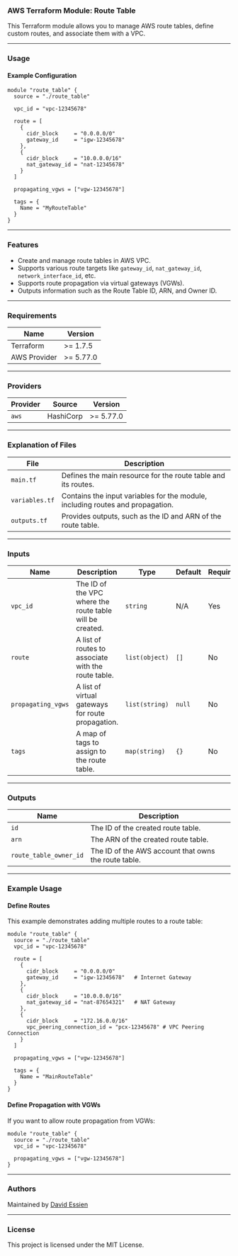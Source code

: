 ### AWS Terraform Module: Route Table

This Terraform module allows you to manage AWS route tables, define custom routes, and associate them with a VPC.

---

### **Usage**

#### Example Configuration

```hcl
module "route_table" {
  source = "./route_table"

  vpc_id = "vpc-12345678"

  route = [
    {
      cidr_block     = "0.0.0.0/0"
      gateway_id     = "igw-12345678"
    },
    {
      cidr_block     = "10.0.0.0/16"
      nat_gateway_id = "nat-12345678"
    }
  ]

  propagating_vgws = ["vgw-12345678"]

  tags = {
    Name = "MyRouteTable"
  }
}
```

---

### **Features**

- Create and manage route tables in AWS VPC.
- Supports various route targets like `gateway_id`, `nat_gateway_id`, `network_interface_id`, etc.
- Supports route propagation via virtual gateways (VGWs).
- Outputs information such as the Route Table ID, ARN, and Owner ID.

---

### Requirements

| Name         | Version   |
| ------------ | --------- |
| Terraform    | >= 1.7.5  |
| AWS Provider | >= 5.77.0 |

---

### Providers

| Provider | Source    | Version   |
| -------- | --------- | --------- |
| `aws`    | HashiCorp | >= 5.77.0 |

---

### **Explanation of Files**

| **File**       | **Description**                                                                |
| -------------- | ------------------------------------------------------------------------------ |
| `main.tf`      | Defines the main resource for the route table and its routes.                  |
| `variables.tf` | Contains the input variables for the module, including routes and propagation. |
| `outputs.tf`   | Provides outputs, such as the ID and ARN of the route table.                   |

---

### **Inputs**

| **Name**           | **Description**                                          | **Type**       | **Default** | **Required** |
| ------------------ | -------------------------------------------------------- | -------------- | ----------- | ------------ |
| `vpc_id`           | The ID of the VPC where the route table will be created. | `string`       | N/A         | Yes          |
| `route`            | A list of routes to associate with the route table.      | `list(object)` | `[]`        | No           |
| `propagating_vgws` | A list of virtual gateways for route propagation.        | `list(string)` | `null`      | No           |
| `tags`             | A map of tags to assign to the route table.              | `map(string)`  | `{}`        | No           |

---

### **Outputs**

| **Name**               | **Description**                                      |
| ---------------------- | ---------------------------------------------------- |
| `id`                   | The ID of the created route table.                   |
| `arn`                  | The ARN of the created route table.                  |
| `route_table_owner_id` | The ID of the AWS account that owns the route table. |

---

### **Example Usage**

#### Define Routes

This example demonstrates adding multiple routes to a route table:

```hcl
module "route_table" {
  source = "./route_table"
  vpc_id = "vpc-12345678"

  route = [
    {
      cidr_block     = "0.0.0.0/0"
      gateway_id     = "igw-12345678"   # Internet Gateway
    },
    {
      cidr_block     = "10.0.0.0/16"
      nat_gateway_id = "nat-87654321"   # NAT Gateway
    },
    {
      cidr_block     = "172.16.0.0/16"
      vpc_peering_connection_id = "pcx-12345678" # VPC Peering Connection
    }
  ]

  propagating_vgws = ["vgw-12345678"]

  tags = {
    Name = "MainRouteTable"
  }
}
```

#### Define Propagation with VGWs

If you want to allow route propagation from VGWs:

```hcl
module "route_table" {
  source = "./route_table"
  vpc_id = "vpc-12345678"

  propagating_vgws = ["vgw-12345678"]
}
```

---

### **Authors**

Maintained by [David Essien](https://davidessien.com)

---

### **License**

This project is licensed under the MIT License.
